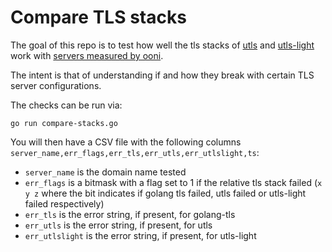 # Compare TLS stacks

The goal of this repo is to test how well the tls stacks of
[utls](https://github.com/refraction-networking/utls) and
[utls-light](https://github.com/hellais/utls-light) work with [servers measured by ooni](https://github.com/citizenlab/test-lists/).

The intent is that of understanding if and how they break with certain TLS
server configurations.

The checks can be run via:
```
go run compare-stacks.go
```

You will then have a CSV file with the following columns `server_name,err_flags,err_tls,err_utls,err_utlslight,ts`:
* `server_name` is the domain name tested
* `err_flags` is a bitmask with a flag set to 1 if the relative tls stack failed (`x y z` where the bit indicates if golang tls failed, utls failed or utls-light failed respectively)
* `err_tls` is the error string, if present, for golang-tls
* `err_utls` is the error string, if present, for utls
* `err_utlslight` is the error string, if present, for utls-light
